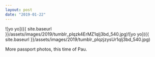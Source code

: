 ```yaml
---
layout: post
date: "2019-01-22"
---
```


![yo yo]({{ site.baseurl }}/assets/images/2019/tumblr_plqzk4ErMZ1qlj3bd_540.jpg)![yo yo]({{ site.baseurl }}/assets/images/2019/tumblr_plqzjzysUr1qlj3bd_540.jpg)

More passport photos, this time of Pau.
